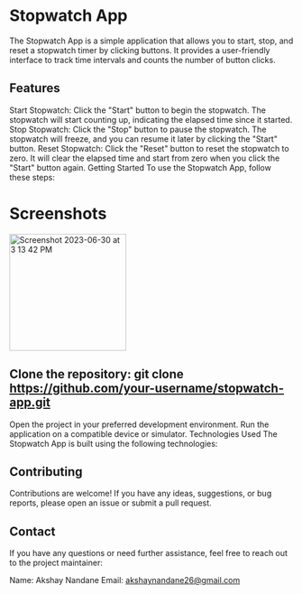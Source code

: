# Stopwatch App
The Stopwatch App is a simple application that allows you to start, stop, and reset a stopwatch timer by clicking buttons. It provides a user-friendly interface to track time intervals and counts the number of button clicks.

## Features
Start Stopwatch: Click the "Start" button to begin the stopwatch. The stopwatch will start counting up, indicating the elapsed time since it started.
Stop Stopwatch: Click the "Stop" button to pause the stopwatch. The stopwatch will freeze, and you can resume it later by clicking the "Start" button.
Reset Stopwatch: Click the "Reset" button to reset the stopwatch to zero. It will clear the elapsed time and start from zero when you click the "Start" button again.
Getting Started
To use the Stopwatch App, follow these steps:

# Screenshots
<img width="207" alt="Screenshot 2023-06-30 at 3 13 42 PM" src="https://github.com/iOSAkshay/StopwatchApp/assets/55749217/96f94b73-1bf5-4ab3-9bc7-494cff8001e2">

## Clone the repository: git clone https://github.com/your-username/stopwatch-app.git
Open the project in your preferred development environment.
Run the application on a compatible device or simulator.
Technologies Used
The Stopwatch App is built using the following technologies:

## Contributing
Contributions are welcome! If you have any ideas, suggestions, or bug reports, please open an issue or submit a pull request.

## Contact
If you have any questions or need further assistance, feel free to reach out to the project maintainer:

Name: Akshay Nandane
Email: akshaynandane26@gmail.com
